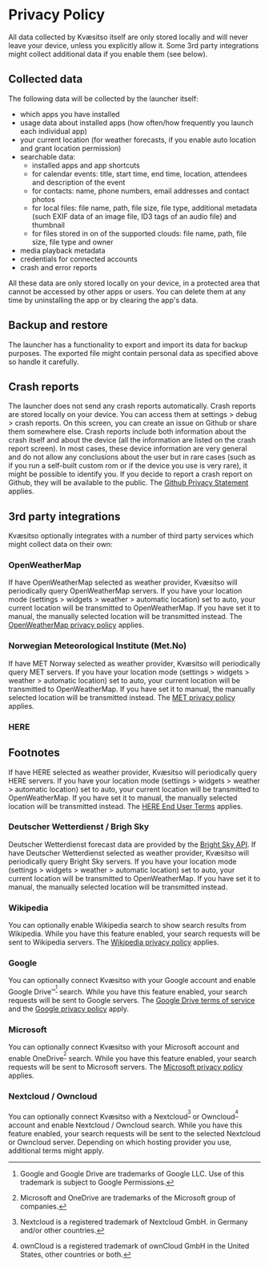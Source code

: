 # Privacy Policy

All data collected by Kvæsitso itself are only stored locally and will never leave your device, unless you explicitly allow it. Some 3rd party integrations might collect additional data if you enable them (see below).

## Collected data

The following data will be collected by the launcher itself:

- which apps you have installed
- usage data about installed apps (how often/how frequently you launch each individual app)
- your current location (for weather forecasts, if you enable auto location and grant location permission)
- searchable data:
  - installed apps and app shortcuts
  - for calendar events: title, start time, end time, location, attendees and description of the event
  - for contacts: name, phone numbers, email addresses and contact photos
  - for local files: file name, path, file size, file type, additional metadata (such EXIF data of an image file, ID3 tags of an audio file) and thumbnail
  - for files stored in on of the supported clouds: file name, path, file size, file type and owner
- media playback metadata
- credentials for connected accounts
- crash and error reports

All these data are only stored locally on your device, in a protected area that cannot be accessed by other apps or users. You can delete them at any time by uninstalling the app or by clearing the app's data.

## Backup and restore

The launcher has a functionality to export and import its data for backup purposes. The exported file might contain personal data as specified above so handle it carefully.

## Crash reports

The launcher does not send any crash reports automatically. Crash reports are stored locally on your device. You can access them at settings > debug > crash reports. On this screen, you can create an issue on Github or share them somewhere else. Crash reports include both information about the crash itself and about the device (all the information are listed on the crash report screen). In most cases, these device information are very general and do not allow any conclusions about the user but in rare cases (such as if you run a self-built custom rom or if the device you use is very rare), it might be possible to identify you. If you decide to report a crash report on Github, they will be available to the public. The [Github Privacy Statement](https://docs.github.com/en/site-policy/privacy-policies/github-privacy-statement) applies.

## 3rd party integrations

Kvæsitso optionally integrates with a number of third party services which might collect data on their own:

### OpenWeatherMap

If have OpenWeatherMap selected as weather provider, Kvæsitso will periodically query OpenWeatherMap servers. If you have your location mode (settings > widgets > weather > automatic location) set to auto, your current location will be transmitted to OpenWeatherMap. If you have set it to manual, the manually selected location will be transmitted instead. The [OpenWeatherMap privacy policy](https://openweather.co.uk/privacy-policy) applies.

### Norwegian Meteorological Institute (Met.No)

If have MET Norway selected as weather provider, Kvæsitso will periodically query MET servers. If you have your location mode (settings > widgets > weather > automatic location) set to auto, your current location will be transmitted to OpenWeatherMap. If you have set it to manual, the manually selected location will be transmitted instead. The [MET privacy policy](https://www.met.no/en/About-us/privacy) applies.

### HERE

## Footnotes

If have HERE selected as weather provider, Kvæsitso will periodically query HERE servers. If you have your location mode (settings > widgets > weather > automatic location) set to auto, your current location will be transmitted to OpenWeatherMap. If you have set it to manual, the manually selected location will be transmitted instead. The [HERE End User Terms](https://legal.here.com/us-en/terms/here-end-user-terms) applies.

### Deutscher Wetterdienst / Brigh Sky

Deutscher Wetterdienst forecast data are provided by the [Bright Sky API](https://brightsky.dev/). If have Deutscher Wetterdienst selected as weather provider, Kvæsitso will periodically query Bright Sky servers. If you have your location mode (settings > widgets > weather > automatic location) set to auto, your current location will be transmitted to OpenWeatherMap. If you have set it to manual, the manually selected location will be transmitted instead.

### Wikipedia

You can optionally enable Wikipedia search to show search results from Wikipedia. While you have this feature enabled, your search requests will be sent to Wikipedia servers. The [Wikipedia privacy policy](https://foundation.wikimedia.org/wiki/Privacy_policy) applies.

### Google

You can optionally connect Kvæsitso with your Google account and enable Google Drive™<sup>[^1]</sup> search. While you have this feature enabled, your search requests will be sent to Google servers. The [Google Drive terms of service](https://www.google.com/drive/terms-of-service/) and the [Google privacy policy](https://policies.google.com/privacy) apply.

### Microsoft

You can optionally connect Kvæsitso with your Microsoft account and enable OneDrive<sup>[^2]</sup> search. While you have this feature enabled, your search requests will be sent to Microsoft servers. The [Microsoft privacy policy](https://privacy.microsoft.com/privacy) applies.

### Nextcloud / Owncloud

You can optionally connect Kvæsitso with a Nextcloud<sup>[^3]</sup> or Owncloud<sup>[^4]</sup> account and enable Nextcloud / Owncloud search. While you have this feature enabled, your search requests will be sent to the selected Nextcloud or Owncloud server. Depending on which hosting provider you use, additional terms might apply.

[^1]: Google and Google Drive are trademarks of Google LLC. Use of this trademark is subject to Google Permissions.
[^2]: Microsoft and OneDrive are trademarks of the Microsoft group of companies.
[^3]: Nextcloud is a registered trademark of Nextcloud GmbH. in Germany and/or other countries.
[^4]: ownCloud is a registered trademark of ownCloud GmbH in the United States, other countries or both.
